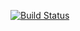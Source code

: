[![Build Status](https://travis-ci.com/hellokuzuki/pt.svg?branch=master)](https://travis-ci.com/hellokuzuki/pt)